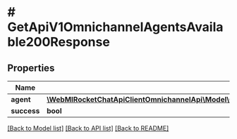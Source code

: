 # # GetApiV1OmnichannelAgentsAvailable200Response

## Properties

Name | Type | Description | Notes
------------ | ------------- | ------------- | -------------
**agent** | [**\WebMIRocketChatApiClientOmnichannelApi\Model\GetApiV1OmnichannelAgentsAvailable200ResponseAgent**](GetApiV1OmnichannelAgentsAvailable200ResponseAgent.md) |  | [optional]
**success** | **bool** |  | [optional]

[[Back to Model list]](../../README.md#models) [[Back to API list]](../../README.md#endpoints) [[Back to README]](../../README.md)
